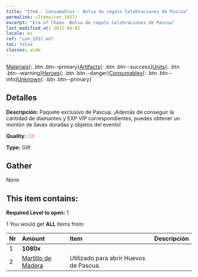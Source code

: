 ```yaml
---
title: "Item - Consumables - Bolsa de regalo Celebraciones de Pascua"
permalink: /Items/con_1657/
excerpt: "Era of Chaos  Bolsa de regalo Celebraciones de Pascua"
last_modified_at: 2021-04-01
locale: es
ref: "con_1657.md"
toc: false
classes: wide
---
```

 [Materials](/es/Items/){: .btn .btn--primary}[Artifacts](/es/Items/Artifacts/){: .btn .btn--success}[Units](/es/Items/Units/){: .btn .btn--warning}[Heroes](/es/Items/Heroes/){: .btn .btn--danger}[Consumables](/es/Items/Consumables/){: .btn .btn--info}[Unknown](/es/Items/Unknown/){: .btn .btn--primary}

## Detalles
 **Descripción:** Paquete exclusivo de Pascua. ¡Además de conseguir la cantidad de diamantes y EXP VIP correspondientes, puedes obtener un montón de llaves doradas y objetos del evento!

 **Quality:** <span style="color: #DA70D6">OK</span>

 **Type:** Gift

## Gather

  None

## This item contains:

 **Required Level to open:** 1

 1 You would get **ALL** items  from:

  | Nr | Amount |     Item    | Descripción |
  |:---|:-------|:------------|:-----------:|
  | 1 |  **1080x** | <i class="fas fa-gem"/> |  | 
  | 2 | [Martillo de Madera](/es/Items/con_538/) | Utilizado para abrir Huevos de Pascua. | 
